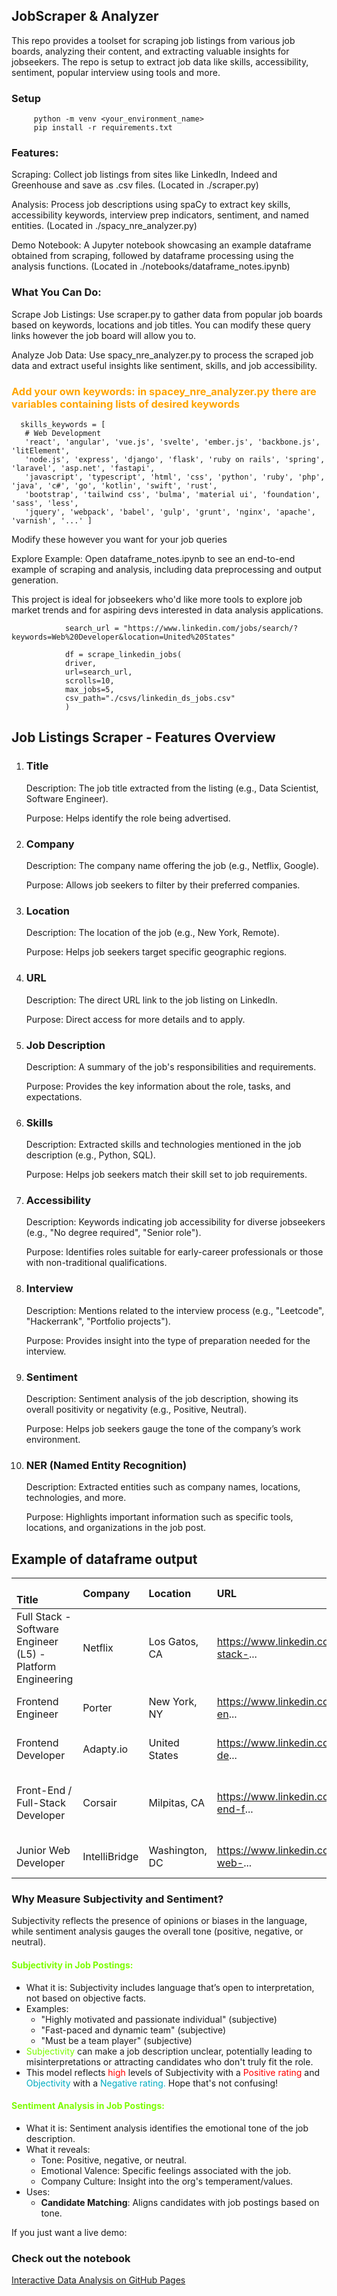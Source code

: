 ## JobScraper & Analyzer

This repo provides a toolset for scraping job listings from various job boards, analyzing their content, and extracting valuable insights for jobseekers. 
The repo is setup to extract job data like skills, accessibility, sentiment, popular interview using tools and more.

### Setup
         python -m venv <your_environment_name>
         pip install -r requirements.txt

### Features:
Scraping: Collect job listings from sites like LinkedIn, Indeed and Greenhouse and save as .csv files.
(Located in ./scraper.py)

Analysis: Process job descriptions using spaCy to extract key skills, accessibility keywords, interview prep indicators, sentiment, and named entities.
(Located in ./spacy_nre_analyzer.py)

Demo Notebook: A Jupyter notebook showcasing an example dataframe obtained from scraping, followed by dataframe processing using the analysis functions.
(Located in ./notebooks/dataframe_notes.ipynb)

### What You Can Do:
Scrape Job Listings: Use scraper.py to gather data from popular job boards based on keywords, locations and job titles.
You can modify these query links however the job board will allow you to.

Analyze Job Data: Use spacy_nre_analyzer.py to process the scraped job data and extract useful insights like sentiment, skills, and job accessibility.

<h3 style="color:orange;">Add your own keywords: in spacey_nre_analyzer.py there are variables containing lists of desired keywords</h3> 

      skills_keywords = [
       # Web Development
       'react', 'angular', 'vue.js', 'svelte', 'ember.js', 'backbone.js', 'litElement',
       'node.js', 'express', 'django', 'flask', 'ruby on rails', 'spring', 'laravel', 'asp.net', 'fastapi',
       'javascript', 'typescript', 'html', 'css', 'python', 'ruby', 'php', 'java', 'c#', 'go', 'kotlin', 'swift', 'rust',
       'bootstrap', 'tailwind css', 'bulma', 'material ui', 'foundation', 'sass', 'less',
       'jquery', 'webpack', 'babel', 'gulp', 'grunt', 'nginx', 'apache', 'varnish', '...' ]

Modify these however you want for your job queries


Explore Example: Open dataframe_notes.ipynb to see an end-to-end example of scraping and analysis, including data preprocessing and output generation.

This project is ideal for jobseekers who'd like more tools to explore job market trends and for aspiring devs interested in data analysis applications.


                

                search_url = "https://www.linkedin.com/jobs/search/?keywords=Web%20Developer&location=United%20States"
                
                df = scrape_linkedin_jobs(
                driver,
                url=search_url,
                scrolls=10,
                max_jobs=5,
                csv_path="./csvs/linkedin_ds_jobs.csv"
                )




## Job Listings Scraper - Features Overview

1. ### Title
    Description: The job title extracted from the listing (e.g., Data Scientist, Software Engineer).

    Purpose: Helps identify the role being advertised.

2. ### Company
    Description: The company name offering the job (e.g., Netflix, Google).

    Purpose: Allows job seekers to filter by their preferred companies.

3. ### Location
    Description: The location of the job (e.g., New York, Remote).

    Purpose: Helps job seekers target specific geographic regions.

4. ### URL
    Description: The direct URL link to the job listing on LinkedIn.

    Purpose: Direct access for more details and to apply.

5. ### Job Description
    Description: A summary of the job's responsibilities and requirements.

    Purpose: Provides the key information about the role, tasks, and expectations.

6. ### Skills
    Description: Extracted skills and technologies mentioned in the job description (e.g., Python, SQL).

    Purpose: Helps job seekers match their skill set to job requirements.

7. ### Accessibility
    Description: Keywords indicating job accessibility for diverse jobseekers (e.g., "No degree required", "Senior role").

    Purpose: Identifies roles suitable for early-career professionals or those with non-traditional qualifications.

8. ### Interview
   Description: Mentions related to the interview process (e.g., "Leetcode", "Hackerrank", "Portfolio projects").

    Purpose: Provides insight into the type of preparation needed for the interview.

9. ### Sentiment
    Description: Sentiment analysis of the job description, showing its overall positivity or negativity (e.g., Positive, Neutral).

    Purpose: Helps job seekers gauge the tone of the company’s work environment.

10. ### NER (Named Entity Recognition)
    Description: Extracted entities such as company names, locations, technologies, and more.

    Purpose: Highlights important information such as specific tools, locations, and organizations in the job post.


## Example of dataframe output

| <br/>Title                                                   | Company<br/>  | Location<br/>  | URL<br/>                                          | Job Description<br/> | Skills<br/> | Accessibility<br/> | Interview<br/> | Sentiment<br/> | NER<br/> |
|:---|:---|:-------|:---| :--- | :--- | :--- | :--- | :--- | :--- |
| Full Stack - Software Engineer \(L5\) - Platform Engineering | Netflix       | Los Gatos, CA  | https://www.linkedin.com/jobs/view/full-stack-... | Netflix is one of the world's leading entertai... | \['aws'\] | \[\] | \[\] |  Positive \| Objective | {} |
| Frontend Engineer                                            | Porter        | New York, NY   | https://www.linkedin.com/jobs/view/frontend-en... | The Role\\n\\nWe're looking for an experienced f... | \['https', 'github'\] | \[\] | \['github'\] |  Positive \| Subjective | {} |
| Frontend Developer                                           | Adapty.io     | United States  | https://www.linkedin.com/jobs/view/frontend-de... | Adapty is a revenue management platform for mo... | \[\] | \[\] | \[\] |  Positive \| Objective | {} |
| Front-End / Full-Stack Developer                             | Corsair       | Milpitas, CA   | https://www.linkedin.com/jobs/view/front-end-f... | Job Description\\n\\nWe are a fast-growing eComm... | \['css', 'typescript', 'tailwind css', 'react'\] | \['css'\] | \[\] |  Neutral \| Objective | {} |
| Junior Web Developer                                         | IntelliBridge | Washington, DC | https://www.linkedin.com/jobs/view/junior-web-... | Overview\\n\\nIntelliBridge is an award-winning ... | \[\] | \['collaborative', 'junior web developer'\] | \['collaboration'\] |  Positive \| Objective | {} |


<h3>Why Measure Subjectivity and Sentiment?</h3>

<p>Subjectivity reflects the presence of opinions or biases in the language, while sentiment analysis gauges the overall tone (positive, negative, or neutral).</p>

<h4 style="color:lawngreen;">Subjectivity in Job Postings:</h4>
<ul>
    <li>What it is: Subjectivity includes language that’s open to interpretation, not based on objective facts.</li>
    <li>Examples: 
        <ul>
            <li>"Highly motivated and passionate individual" (subjective)</li>
            <li>"Fast-paced and dynamic team" (subjective)</li>
            <li>"Must be a team player" (subjective)</li>
        </ul>
    </li>
    <li><span style="color:lawngreen;">Subjectivity</span> can make a job description unclear, potentially leading to misinterpretations or attracting candidates who don't truly fit the role.</li>
<li>This model reflects <span style="color:red">high</span> levels of Subjectivity with a <span style="color:red;">Positive rating</span> and <span style="color:#00acc1;">Objectivity</span> with a <span style="color:#00acc1;">Negative rating.</span>
Hope that's not confusing!</li>
</ul>

<h4 style="color:lawngreen;">Sentiment Analysis in Job Postings:</h4>
<ul>
    <li>What it is: Sentiment analysis identifies the emotional tone of the job description.</li>
    <li>What it reveals:
        <ul>
            <li>Tone: Positive, negative, or neutral.</li>
            <li>Emotional Valence: Specific feelings associated with the job.</li>
            <li>Company Culture: Insight into the org's temperament/values.</li>
        </ul>
    </li>
    <li>Uses:
        <ul>
            <li><strong>Candidate Matching</strong>: Aligns candidates with job postings based on tone.</li>
        </ul>
</ul>


If you just want a live demo:
### Check out the notebook
[Interactive Data Analysis on GitHub Pages](https://placeholder-link.com)
